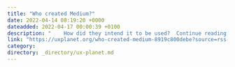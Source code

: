 ```yaml
---
title: "Who created Medium?"
date: 2022-04-14 08:19:20 +0000
dateadded: 2022-04-17 00:00:39 +0100
description: "    How did they intend it to be used?  Continue reading on UX Planet »  "
link: "https://uxplanet.org/who-created-medium-8919c800debe?source=rss----819cc2aaeee0---4"
category:
directory: _directory/ux-planet.md
---
```

